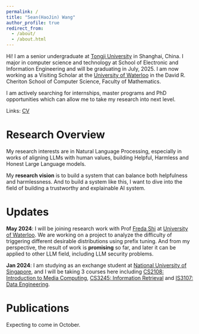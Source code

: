```yaml
---
permalink: /
title: "Sean(HaoJin) Wang"
author_profile: true
redirect_from: 
  - /about/
  - /about.html
---
```


Hi! I am a senior undergraduate at [Tongji University](https://en.tongji.edu.cn/) in Shanghai, China. I major in computer science and technology at School of Electronic and Information Engineering and will be graduating in July, 2025. I am now working as a Visiting Scholar at the [University of Waterloo](https://uwaterloo.ca/) in the David R. Cheriton School of Computer Science, Faculty of Mathematics.

I am actively searching for internships, master programs and PhD opportunities which can allow me to take my research into next level.

Links: [CV](../assets/Sean.pdf)


Research Overview
======
My research interests are in Natural Language Processing, especially in works of aligning LLMs with human values, building Helpful, Harmless and Honest Large Language models.

My **research vision** is to build a system that can balance both helpfulness and harmlessness. And to build a system like this, I want to dive into the field of building a trustworthy and explainable AI system.

Updates
======
**May 2024**: I will be joining research work with Prof [Freda Shi](https://home.ttic.edu/~freda/) at [University of Waterloo](https://uwaterloo.ca/). We are working on a project to analyze the difficulty of triggering different desirable distributions using prefix tuning. And from my perspective, the result of work is **promising** so far, and later it can be applied to other LLM field, including LLM security problems.

**Jan 2024**: I am studying as an exchange student at [National University of Singapore](https://nus.edu.sg/), and I will be taking 3 courses here including [CS2108: Introduction to Media Computing](https://nusmods.com/courses/CS2108/introduction-to-media-computing), [CS3245: Information Retrieval](https://nusmods.com/courses/CS3245/information-retrieval) and [IS3107: Data Engineering](https://nusmods.com/courses/IS3107/data-engineering).

Publications
======
Expecting to come in October.